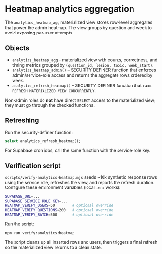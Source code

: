 # Heatmap analytics aggregation

The `analytics_heatmap_agg` materialized view stores row-level aggregates that power the admin heatmap. The view groups by question and week to avoid exposing per-user attempts.

## Objects

- `analytics_heatmap_agg` – materialized view with counts, correctness, and timing metrics grouped by `(question_id, lesion, topic, week_start)`.
- `analytics_heatmap_admin()` – SECURITY DEFINER function that enforces admin/service-role access and returns the aggregate rows ordered by week.
- `analytics_refresh_heatmap()` – SECURITY DEFINER function that runs `REFRESH MATERIALIZED VIEW CONCURRENTLY`.

Non-admin roles do **not** have direct `SELECT` access to the materialized view; they must go through the checked functions.

## Refreshing

Run the security-definer function:

```sql
select analytics_refresh_heatmap();
```

For Supabase cron jobs, call the same function with the service-role key.

## Verification script

`scripts/verify-analytics-heatmap.mjs` seeds ~10k synthetic response rows using the service role, refreshes the view, and reports the refresh duration. Configure these environment variables (local `.env` works):

```bash
SUPABASE_URL=...
SUPABASE_SERVICE_ROLE_KEY=...
HEATMAP_VERIFY_USERS=50        # optional override
HEATMAP_VERIFY_QUESTIONS=200   # optional override
HEATMAP_VERIFY_BATCH=500       # optional override
```

Run the script:

```bash
npm run verify:analytics:heatmap
```

The script cleans up all inserted rows and users, then triggers a final refresh so the materialized view returns to a clean state.
